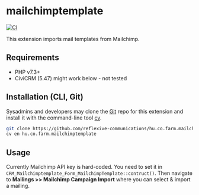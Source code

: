 # mailchimptemplate

[![CI](https://github.com/reflexive-communications/hu.co.farm.mailchimptemplate/actions/workflows/main.yml/badge.svg)](https://github.com/reflexive-communications/hu.co.farm.mailchimptemplate/actions/workflows/main.yml)

This extension imports mail templates from Mailchimp.

## Requirements

* PHP v7.3+
* CiviCRM (5.47) might work below - not tested

## Installation (CLI, Git)

Sysadmins and developers may clone the [Git](https://en.wikipedia.org/wiki/Git) repo for this extension and
install it with the command-line tool [cv](https://github.com/civicrm/cv).

```bash
git clone https://github.com/reflexive-communications/hu.co.farm.mailchimptemplate.git
cv en hu.co.farm.mailchimptemplate
```

## Usage

Currently Mailchimp API key is hard-coded. You need to set it in `CRM_Mailchimptemplate_Form_MailchimpTemplate::contruct()`.
Then navigate to **Mailings >> Mailchimp Campaign Import** where you can select & import a mailing.

